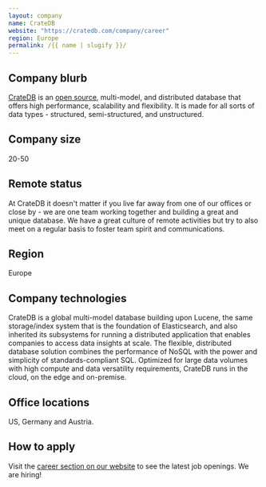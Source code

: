 ```yaml
---
layout: company
name: CrateDB
website: "https://cratedb.com/company/career"
region: Europe
permalink: /{{ name | slugify }}/
---
```


## Company blurb

[CrateDB](https://cratedb.com) is an [open source](https://github.com/crate/crate), multi-model, and distributed database that offers high performance, scalability and flexibility. It is made for all sorts of data types - structured, semi-structured, and unstructured. 

## Company size

20-50

## Remote status

At CrateDB it doesn't matter if you live far away from one of our offices or close by - we are one team working together and building a great and unique database. We have a great culture of remote activities but try to also meet on a regular basis to foster team spirit and communications. 

## Region

Europe

## Company technologies

CrateDB is a global multi-model database building upon Lucene, the same storage/index system that is the foundation of Elasticsearch, and also inherited its subsystems for running a distributed application that enables companies to access data insights at scale. The flexible, distributed database solution combines the performance of NoSQL with the power and simplicity of standards-compliant SQL. Optimized for large data volumes with high compute and data versatility requirements, CrateDB runs in the cloud, on the edge and on-premise. 

## Office locations

US, Germany and Austria.

## How to apply

Visit the [career section on our website](https://cratedb.com/company/career) to see the latest job openings. We are hiring!